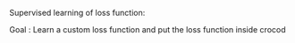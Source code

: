 Supervised learning of loss function:

Goal : Learn a custom loss function and put the loss function inside crocod 